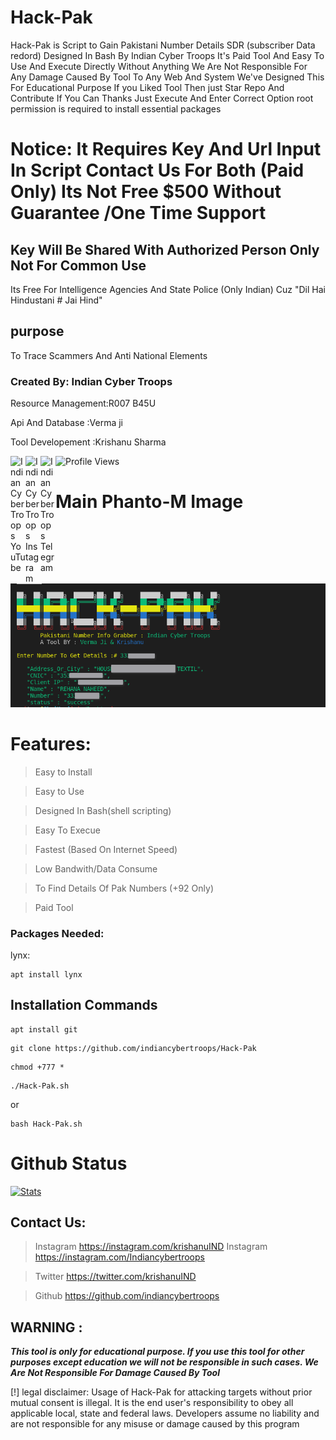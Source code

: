 # Hack-Pak
Hack-Pak is Script to Gain Pakistani Number Details SDR (subscriber Data redord) Designed In Bash By Indian Cyber Troops
It's Paid Tool And Easy To Use And Execute Directly Without Anything
We Are Not Responsible For Any Damage Caused By Tool To Any Web And System We've Designed This For Educational Purpose 
If you Liked Tool Then just Star Repo And Contribute If You Can Thanks 
Just Execute And Enter Correct Option 
root permission is required to install essential packages 

# Notice: It Requires Key And Url Input In Script Contact Us For Both (Paid Only) Its Not Free $500 Without Guarantee /One Time Support 
## Key Will Be Shared With Authorized Person Only Not For Common Use 
Its Free For Intelligence Agencies And State Police (Only Indian) Cuz "Dil Hai Hindustani # Jai Hind"
## purpose
To Trace Scammers And Anti National Elements 
### Created By: Indian Cyber Troops 
Resource Management:R007 B45U 

Api And Database   :Verma ji

Tool Developement  :Krishanu Sharma
<p>
 <a href="https://www.youtube.com/c/indiancybertroops">
    <img align="left" alt="Indian Cyber Troops YouTube" width="24px" src="https://cdn.jsdelivr.net/npm/simple-icons@3.2.0/icons/youtube.svg" />
  </a>
    <a href="https://instagram.com/indiancybertroops">
    <img align="left" alt="Indian Cyber Troops Instagram" width="24px" src="https://cdn.jsdelivr.net/npm/simple-icons@3.2.0/icons/instagram.svg" />
  </a>
     <a href="https://t.me/indiancybertroops">
    <img align="left" alt="Indian Cyber Troops Telegram" width="24px" src="https://cdn.jsdelivr.net/npm/simple-icons@3.2.0/icons/telegram.svg" />
  </a>

</p>
   
   ![Profile Views](https://hits.seeyoufarm.com/api/count/incr/badge.svg?url=https://github.com/indiancybertroopsy/&title=Profile%20Views)
# Main Phanto-M Image
![](hack-pak.png)
# Features:
>Easy to Install

>Easy to Use

>Designed In Bash(shell scripting)

>Easy To Execue

>Fastest (Based On Internet Speed)

>Low Bandwith/Data Consume

>To Find Details Of Pak Numbers (+92 Only)

> Paid Tool
### Packages Needed: 
lynx: 
``` 
apt install lynx
```
## Installation Commands

``` 
apt install git
```
``` 
git clone https://github.com/indiancybertroops/Hack-Pak
```
``` 
chmod +777 *
```
``` 
./Hack-Pak.sh
```
or 
``` 
bash Hack-Pak.sh
````
# Github Status
[![Stats](https://github-stats-alpha.vercel.app/api/?username=indiancybertroops&cc=fff&tc=DF7431&ic=DF7431 "Stats")](https://github.com/indiancybertroops "Stats")<br>

## Contact Us: 


>Instagram
https://instagram.com/krishanuIND
>Instagram
https://instagram.com/Indiancybertroops


>Twitter
https://twitter.com/krishanuIND


>Github
https://github.com/indiancybertroops

## WARNING : 
***This tool is only for educational purpose. If you use this tool for other purposes except education we will not be responsible in such cases. We Are Not Responsible For Damage Caused By Tool***

[!] legal disclaimer: Usage of Hack-Pak for attacking targets without prior mutual consent is illegal. It is the end user's responsibility to obey all applicable local, state and federal laws. Developers assume no liability and are not responsible for any misuse or damage caused by this program
